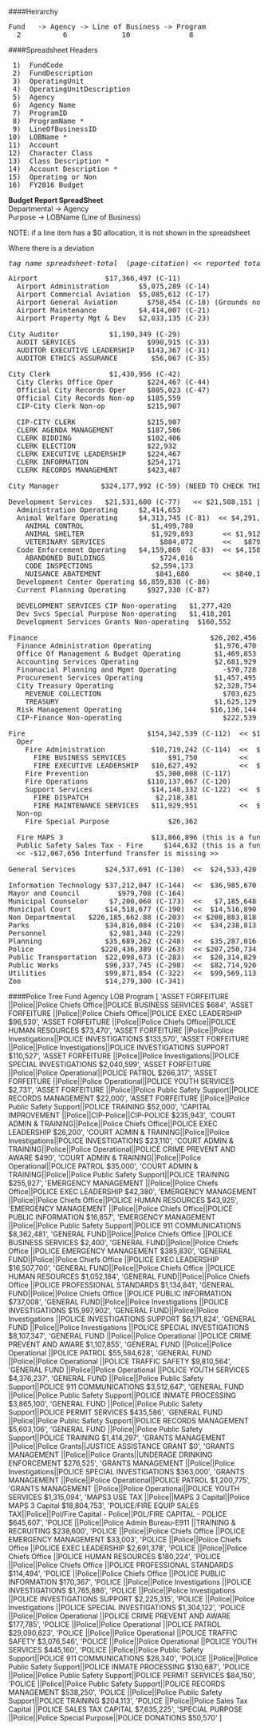 ####Heirarchy
<pre>
Fund   -> Agency -> Line of Business -> Program
  2          6             10              8
</pre>

####Spreadsheet Headers
<pre>
 1)  FundCode
 2)  FundDescription
 3)  OperatingUnit
 4)  OperatingUnitDescription
 5)  Agency
 6)  Agency Name
 7)  ProgramID
 8)  ProgramName *
 9)  LineOfBusinessID
10)  LOBName *
11)  Account
12)  Character Class
13)  Class Description *
14)  Account Description *
15)  Operating or Non
16)  FY2016 Budget
</pre>

**Budget Report        SpreadSheet**   
Departmental    ->     Agency   
Purpose         ->     LOBName (Line of Business)   

NOTE: if a line item has a $0 allocation, it is not shown in the spreadsheet

Where there is a deviation 
<pre>
<em>tag name spreadsheet-total</em>  (<em>page-citation</em>) << <em>reported total</em> | <em>deviation</em> >>
</pre>

<pre>
Airport                $17,366,497 (C-11)
  Airport Administration       $5,075,289 (C-14)
  Airport Commercial Aviation  $5,085,612 (C-17)
  Airport General Aviation       $758,454 (C-18) (Grounds not shown)
  Airport Maintenance          $4,414,007 (C-21)
  Airport Property Mgt & Dev   $2,033,135 (C-23)
  
City Auditor            $1,190,349 (C-29)
  AUDIT SERVICES                 $990,915 (C-33)
  AUDITOR EXECUTIVE LEADERSHIP   $143,367 (C-31)
  AUDITOR ETHICS ASSURANCE        $56,067 (C-35)
  
City Clerk              $1,430,956 (C-42)
  City Clerks Office Oper        $224,467 (C-44)
  Official City Records Oper     $805,023 (C-47)
  Official City Records Non-op   $185,559
  CIP-City Clerk Non-op          $215,907
  
  CIP-CITY CLERK                 $215,907
  CLERK AGENDA MANAGEMENT        $187,586
  CLERK BIDDING                  $102,406
  CLERK ELECTION                 $22,932
  CLERK EXECUTIVE LEADERSHIP     $224,467 
  CLERK INFORMATION              $254,171
  CLERK RECORDS MANAGEMENT       $423,487
  
City Manager          $324,177,992 (C-59) (NEED TO CHECK THIS ONE!)

Development Services   $21,531,600 (C-77)   << $21,508,151 | 23,449 >
  Administration Operating     $2,414,653
  Animal Welfare Operating     $4,313,745 (C-81)  << $4,291,849 | 21,896 >>
    ANIMAL CONTROL                $1,499,780
    ANIMAL SHELTER                $1,929,893       << $1,912,818 | 17,075 >>
    VETERINARY SERVICES             $884,072       <<   $879,251 |  4,821 >>
  Code Enforcement Operating   $4,159,869  (C-83)  << $4,158,316 |  1,553 >>
    ABANDONED BUILDINGS             $724,016
    CODE INSPECTIONS              $2,594,173
    NUISANCE ABATEMENT             $841,680        << $840,127 | 1,553 >>
  Development Center Operating $6,859,830 (C-86)
  Current Planning Operating     $927,330 (C-87)
  
  DEVELOPMENT SERVICES CIP Non-operating   $1,277,420
  Dev Svcs Special Purpose Non-operating   $1,418,201
  Development Services Grants Non-operating  $160,552
  
Finance                                         $26,202,456 (C-94)  << $26,196,965 |  $5,491 >>
  Finance Administration Operating               $1,976,470 (C-96)  <<  $1,976,265 |    $205 >>  Leadership
  Office Of Management & Budget Operating        $1,469,853 (C-98)
  Accounting Services Operating                  $2,681,929 (C-100)
  Finanacial Planning and Mgmt Operating           -$70,728  combined with Accounting Services
  Procurement Services Operating                 $1,457,495 (C-102) 
  City Treasury Operating                        $2,328,754 (C-104)  << $2,323,468 |  $5,286 >>
    REVENUE COLLECTION                             $703,625
    TREASURY                                     $1,625,129          << $1,619,843 |  $5,286 >>
  Risk Management Operating                     $16,136,144 (C-106)
  CIP-Finance Non-operating                        $222,539
  
Fire                             $154,342,539 (C-112)  << $153,515,529 | $827,010 >>   << $140,331,011 | >>
  Oper
    Fire Administration           $10,719,242 (C-114)  <<  $10,619,947 |  $99,295 >>
      FIRE BUSINESS SERVICES          $91,750          <<           $0 |  $91,750 >>
      FIRE EXECUTIVE LEADERSHIP   $10,627,492          <<  $10,619,947 |   $7,545 >>
    Fire Prevention                $5,300,008 (C-117)
    Fire Operations              $110,137,067 (C-120)
    Support Services              $14,148,332 (C-122)  <<  $13,420,617 | $727,715 >>
      FIRE DISPATCH                $2,218,381
      FIRE MAINTENANCE SERVICES   $11,929,951          <<  $11,202,236 | $727,715 >>
  Non-op
    Fire Special Purpose              $26,362
  
  Fire MAPS 3                     $13,866,896 (this is a funding source)
  Public Safety Sales Tax - Fire     $144,632 (this is a funding source)
  << -$12,067,656 Interfund Transfer is missing >>
  
General Services       $24,537,691 (C-130)  <<  $24,533,420 |      $4,271 >>

Information Technology $37,212,047 (C-144)  <<  $36,985,670 |    $226,377 >>
Mayor and Council         $979,708 (C-164)
Municipal Counselor     $7,200,060 (C-173)  <<   $7,185,648 |     $14,412 >>
Municipal Court        $14,518,677 (C-190)  <<  $14,516,890 |      $1,787 >>
Non Departmental   $226,185,662.88 (C-203)  << $208,883,818 | $16,301,844 >>
Parks                  $34,816,084 (C-210)  <<  $34,238,813 |    $577,271 >>
Personnel               $2,981,348 (C-229)
Planning               $35,689,262 (C-248)  <<  $35,287,016 |    $402,246 >>
Police                $220,436,389 (C-263)  << $207,250,734 | $13,185,655 >>
Public Transportation  $22,098,673 (C-283)  <<  $20,314,829 |  $1,783,844 >>
Public Works           $96,337,745 (C-298)  <<  $82,714,920 | $13,622,825 >>
Utilities              $99,871,854 (C-322)  <<  $99,569,113 |    $302,741 >>
Zoo                    $14,279,300 (C-341)
</pre>

####Police Tree
      Fund        Agency       LOB                     Program
[ 'ASSET FORFEITURE      ||Police||Police Chiefs Office||POLICE BUSINESS SERVICES $684',
  'ASSET FORFEITURE      ||Police||Police Chiefs Office||POLICE EXEC LEADERSHIP $96,530',
  'ASSET FORFEITURE      ||Police||Police Chiefs Office||POLICE HUMAN RESOURCES $73,470',
  'ASSET FORFEITURE      ||Police||Police Investigations||POLICE INVESTIGATIONS $133,570',
  'ASSET FORFEITURE      ||Police||Police Investigations||POLICE INVESTIGATIONS SUPPORT $110,527',
  'ASSET FORFEITURE      ||Police||Police Investigations||POLICE SPECIAL INVESTIGATIONS $2,040,599',
  'ASSET FORFEITURE      ||Police||Police Operational||POLICE PATROL $266,317',
  'ASSET FORFEITURE      ||Police||Police Operational||POLICE YOUTH SERVICES $2,731',
  'ASSET FORFEITURE      ||Police||Police Public Safety Support||POLICE RECORDS MANAGEMENT $22,000',
  'ASSET FORFEITURE      ||Police||Police Public Safety Support||POLICE TRAINING $52,000',
  'CAPITAL IMPROVEMENT   ||Police||CIP-Police||CIP-POLICE $235,943',
  'COURT ADMIN & TRAINING||Police||Police Chiefs Office||POLICE EXEC LEADERSHIP $26,200',
  'COURT ADMIN & TRAINING||Police||Police Investigations||POLICE INVESTIGATIONS $23,110',
  'COURT ADMIN & TRAINING||Police||Police Operational||POLICE CRIME PREVENT AND AWARE $490',
  'COURT ADMIN & TRAINING||Police||Police Operational||POLICE PATROL $35,000',
  'COURT ADMIN & TRAINING||Police||Police Public Safety Support||POLICE TRAINING $255,927',
  'EMERGENCY MANAGEMENT  ||Police||Police Chiefs Office||POLICE EXEC LEADERSHIP $42,380',
  'EMERGENCY MANAGEMENT  ||Police||Police Chiefs Office||POLICE HUMAN RESOURCES $43,925',
  'EMERGENCY MANAGEMENT  ||Police||Police Chiefs Office||POLICE PUBLIC INFORMATION $16,857',
  'EMERGENCY MANAGEMENT  ||Police||Police Public Safety Support||POLICE 911 COMMUNICATIONS $8,362,481',
  'GENERAL FUND||Police||Police Chiefs Office        ||POLICE BUSINESS SERVICES $2,400',
  'GENERAL FUND||Police||Police Chiefs Office        ||POLICE EMERGENCY MANAGEMENT $385,830',
  'GENERAL FUND||Police||Police Chiefs Office        ||POLICE EXEC LEADERSHIP $16,507,700',
  'GENERAL FUND||Police||Police Chiefs Office        ||POLICE HUMAN RESOURCES $1,052,184',
  'GENERAL FUND||Police||Police Chiefs Office        ||POLICE PROFESSIONAL STANDARDS $1,134,841',
  'GENERAL FUND||Police||Police Chiefs Office        ||POLICE PUBLIC INFORMATION $737,008',
  'GENERAL FUND||Police||Police Investigations       ||POLICE INVESTIGATIONS $15,997,902',
  'GENERAL FUND||Police||Police Investigations       ||POLICE INVESTIGATIONS SUPPORT $6,171,824',
  'GENERAL FUND               ||Police||Police Investigations       ||POLICE SPECIAL INVESTIGATIONS $8,107,347',
  'GENERAL FUND               ||Police||Police Operational          ||POLICE CRIME PREVENT AND AWARE $1,107,855',
  'GENERAL FUND               ||Police||Police Operational          ||POLICE PATROL $55,584,628',
  'GENERAL FUND               ||Police||Police Operational          ||POLICE TRAFFIC SAFETY $9,810,564',
  'GENERAL FUND               ||Police||Police Operational          ||POLICE YOUTH SERVICES $4,376,237',
  'GENERAL FUND               ||Police||Police Public Safety Support||POLICE 911 COMMUNICATIONS $3,512,647',
  'GENERAL FUND               ||Police||Police Public Safety Support||POLICE INMATE PROCESSING $3,865,100',
  'GENERAL FUND               ||Police||Police Public Safety Support||POLICE PERMIT SERVICES $435,586',
  'GENERAL FUND               ||Police||Police Public Safety Support||POLICE RECORDS MANAGEMENT $5,603,106',
  'GENERAL FUND               ||Police||Police Public Safety Support||POLICE TRAINING $1,414,297',
  'GRANTS MANAGEMENT          ||Police||Police Grants||JUSTICE ASSISTANCE GRANT $0',
  'GRANTS MANAGEMENT          ||Police||Police Grants||UNDERAGE DRINKING ENFORCEMENT $276,525',
  'GRANTS MANAGEMENT          ||Police||Police Investigations||POLICE SPECIAL INVESTIGATIONS $363,000',
  'GRANTS MANAGEMENT          ||Police||Police Operational||POLICE PATROL $1,200,775',
  'GRANTS MANAGEMENT          ||Police||Police Operational||POLICE YOUTH SERVICES $1,315,094',
  'MAPS3 USE TAX              ||Police||MAPS 3 Capital||Police MAPS 3 Capital $18,804,753',
  'POLICE/FIRE EQUIP SALES TAX||Police||Pol/Fire Capital - Police||POL/FIRE CAPITAL - POLICE $645,607',
  'POLICE                     ||Police||Police Admin Bureau-E911    ||TRAINING & RECRUITING $238,600',
  'POLICE                     ||Police||Police Chiefs Office        ||POLICE EMERGENCY MANAGEMENT $33,003',
  'POLICE                     ||Police||Police Chiefs Office        ||POLICE EXEC LEADERSHIP $2,691,378',
  'POLICE                     ||Police||Police Chiefs Office        ||POLICE HUMAN RESOURCES $180,224',
  'POLICE                     ||Police||Police Chiefs Office        ||POLICE PROFESSIONAL STANDARDS $114,494',
  'POLICE                     ||Police||Police Chiefs Office        ||POLICE PUBLIC INFORMATION $170,367',
  'POLICE                     ||Police||Police Investigations       ||POLICE INVESTIGATIONS $1,765,886',
  'POLICE                     ||Police||Police Investigations       ||POLICE INVESTIGATIONS SUPPORT $2,225,315',
  'POLICE                     ||Police||Police Investigations       ||POLICE SPECIAL INVESTIGATIONS $1,304,122',
  'POLICE                     ||Police||Police Operational          ||POLICE CRIME PREVENT AND AWARE $177,785',
  'POLICE                     ||Police||Police Operational          ||POLICE PATROL $29,090,623',
  'POLICE                     ||Police||Police Operational          ||POLICE TRAFFIC SAFETY $3,076,546',
  'POLICE                     ||Police||Police Operational          ||POLICE YOUTH SERVICES $445,160',
  'POLICE                     ||Police||Police Public Safety Support||POLICE 911 COMMUNICATIONS $26,340',
  'POLICE                     ||Police||Police Public Safety Support||POLICE INMATE PROCESSING $130,687',
  'POLICE                     ||Police||Police Public Safety Support||POLICE PERMIT SERVICES $84,150',
  'POLICE                     ||Police||Police Public Safety Support||POLICE RECORDS MANAGEMENT $538,250',
  'POLICE                     ||Police||Police Public Safety Support||POLICE TRAINING $204,113',
  'POLICE                     ||Police||Police Sales Tax Capital    ||POLICE SALES TAX CAPITAL $7,635,225',
  'SPECIAL PURPOSE            ||Police||Police Special Purpose||POLICE DONATIONS $50,570' ]
